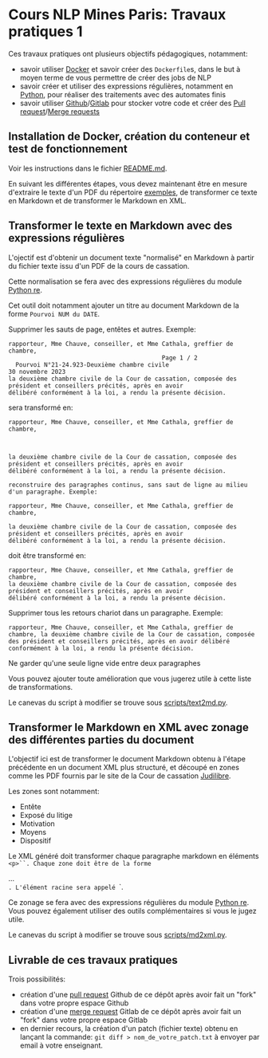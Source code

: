 # Cours NLP Mines Paris: Travaux pratiques 1

Ces travaux pratiques ont plusieurs objectifs pédagogiques, notamment:

- savoir utiliser [Docker](https://www.docker.com) et savoir créer des `Dockerfile`s, dans le but à moyen terme de vous permettre de créer des jobs de NLP
- savoir créer et utiliser des expressions régulières, notamment en [Python](https://docs.python.org/fr/3/library/re.html), pour réaliser des traitements avec des automates finis
- savoir utiliser [Github](https://github.com)/[Gitlab](https://gitlab.com) pour stocker votre code et créer des [Pull request](https://docs.github.com/en/pull-requests)/[Merge requests](https://docs.gitlab.com/ee/user/project/merge_requests/)


## Installation de Docker, création du conteneur et test de fonctionnement

Voir les instructions dans le fichier [README.md](README.md).

En suivant les différentes étapes, vous devez maintenant être en mesure d'extraire le texte d'un PDF du répertoire [exemples](./exemples), de transformer ce texte en Markdown et de transformer le Markdown en XML.

## Transformer le texte en Markdown avec des expressions régulières

L'ojectif est d'obtenir un document texte "normalisé" en Markdown à partir du fichier texte issu d'un PDF de la cours de cassation.

Cette normalisation se fera avec des expressions régulières du module [Python re](https://docs.python.org/fr/3/library/re.html). 
 
Cet outil doit notamment ajouter un titre au document Markdown de la forme `Pourvoi NUM du DATE`.

Supprimer les sauts de page, entêtes et autres. Exemple:

```
rapporteur, Mme Chauve, conseiller, et Mme Cathala, greffier de chambre,
                                           Page 1 / 2
  Pourvoi N°21-24.923-Deuxième chambre civile                        30 novembre 2023
la deuxième chambre civile de la Cour de cassation, composée des président et conseillers précités, après en avoir
délibéré conformément à la loi, a rendu la présente décision.
```

sera transformé en:

```
rapporteur, Mme Chauve, conseiller, et Mme Cathala, greffier de chambre,



la deuxième chambre civile de la Cour de cassation, composée des président et conseillers précités, après en avoir
délibéré conformément à la loi, a rendu la présente décision.

reconstruire des paragraphes continus, sans saut de ligne au milieu d'un paragraphe. Exemple:

rapporteur, Mme Chauve, conseiller, et Mme Cathala, greffier de chambre,

la deuxième chambre civile de la Cour de cassation, composée des président et conseillers précités, après en avoir
délibéré conformément à la loi, a rendu la présente décision.
```

doit être transformé en:

```
rapporteur, Mme Chauve, conseiller, et Mme Cathala, greffier de chambre,
la deuxième chambre civile de la Cour de cassation, composée des président et conseillers précités, après en avoir
délibéré conformément à la loi, a rendu la présente décision.
```

Supprimer tous les retours chariot dans un paragraphe. Exemple:

```
rapporteur, Mme Chauve, conseiller, et Mme Cathala, greffier de chambre, la deuxième chambre civile de la Cour de cassation, composée des président et conseillers précités, après en avoir délibéré conformément à la loi, a rendu la présente décision.
```

Ne garder qu'une seule ligne vide entre deux paragraphes

Vous pouvez ajouter toute amélioration que vous jugerez utile à cette liste de transformations.

Le canevas du script à modifier se trouve sous [scripts/text2md.py](scripts/text2md.py).


## Transformer le Markdown en XML avec zonage des différentes parties du document

L'objectif ici est de transformer le document Markdown obtenu à l'étape précédente en un document XML plus structuré, et découpé en zones comme les PDF fournis par le site de la Cour de cassation [Judilibre](https://www.courdecassation.fr/acces-rapide-judilibre).

Les zones sont notamment:

- Entête
- Exposé du litige
- Motivation
- Moyens
- Dispositif

Le XML généré doit transformer chaque paragraphe markdown en éléments `<p>``.
Chaque zone doit être de la forme `<div class="NOM-ZONE">...</div>`.
L'élément racine sera appelé `<decision>`.

Ce zonage se fera avec des expressions régulières du module [Python re](https://docs.python.org/fr/3/library/re.html). Vous pouvez également utiliser des outils complémentaires si vous le jugez utile.

Le canevas du script à modifier se trouve sous [scripts/md2xml.py](scripts/md2xml.py).


## Livrable de ces travaux pratiques

Trois possibilités:

- création d'une [pull request](https://docs.github.com/en/pull-requests) Github de ce dépôt après avoir fait un "fork" dans votre propre espace Github
- création d'une [merge request](https://docs.gitlab.com/ee/user/project/merge_requests/) Gitlab de ce dépôt après avoir fait un "fork" dans votre propre espace Gitlab
- en dernier recours, la création d'un patch (fichier texte) obtenu en lançant la commande: `git diff > nom_de_votre_patch.txt`
à envoyer par email à votre enseignant.




